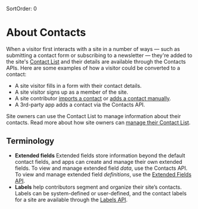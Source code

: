 SortOrder: 0
# About Contacts

When a visitor first interacts with a site in a number of ways —
such as submitting a contact form or subscribing to a newsletter —
they're added to the site's [Contact List][contact-list-deeplink]
and their details are available through the Contacts APIs.
Here are some examples of how a visitor could be converted to a contact:

- A site visitor fills in a form with their contact details.
- A site visitor signs up as a member of the site.
- A site contributor [imports a contact][kb-import-contacts] or
  [adds a contact manually][kb-add-contacts].
- A 3rd-party app adds a contact via the Contacts API.

Site owners can use the Contact List to manage information about their contacts.
Read more about how site owners can
[manage their Contact List][kb-manage-contacts].

## Terminology

- **Extended fields**
  Extended fields store information beyond the default contact fields,
  and apps can create and manage their own extended fields.
  To view and manage extended field _data_,
  use the Contacts API.
  To view and manage extended field _definitions_,
  use the [Extended Fields API][svc-fields].
- **Labels** help contributors segment
  and organize their site’s contacts.
  Labels can be system-defined or user-defined,
  and the contact labels for a site are available
  through the [Labels API][svc-labels].

[kb-import-contacts]: https://support.wix.com/en/article/importing-contacts-by-uploading-a-csv-file-1066522
[kb-add-contacts]: https://support.wix.com/en/article/manually-adding-contacts
[kb-manage-contacts]: https://support.wix.com/en/article/about-your-contact-list
[contact-list-deeplink]: https://www.wix.com/my-account/site-selector/?buttonText=Select%20Site&title=Select%20a%20Site&autoSelectOnSingleSite=true&actionUrl=https:%2F%2Fwww.wix.com%2Fdashboard%2F%7B%7BmetaSiteId%7D%7D%2Fcontacts

[svc-fields]: https://dev.wix.com/api/rest/contacts/extended-fields
[svc-labels]: https://dev.wix.com/api/rest/contacts/labels
